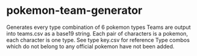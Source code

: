 # pokemon-team-generator
Generates every type combination of 6 pokemon types
Teams are output into teams.csv as a base19 string. Each pair of characters is a pokemon, each character is one type. See type key.csv for reference
Type combos which do not belong to any official pokemon have not been added.
